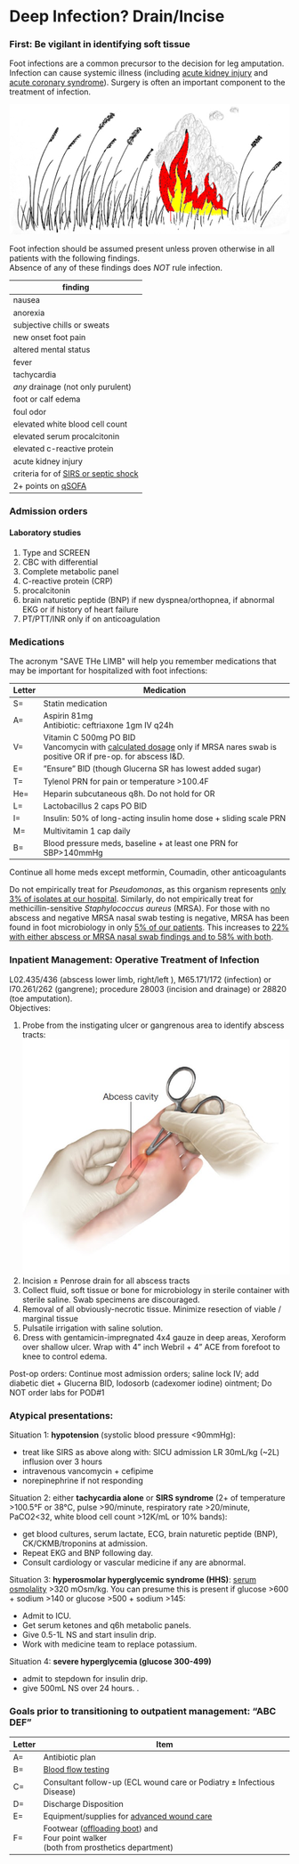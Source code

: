 # Deep Infection? Drain/Incise

### First: Be vigilant in identifying soft tissue
Foot infections are a common precursor to the decision for leg amputation. 
Infection can cause systemic illness (including [acute kidney injury](https://github.com/nealbarshes/nealbarshes.github.io/blob/main/articles/AKIosteomyelitis.pdf) and [acute coronary syndrome](https://github.com/nealbarshes/nealbarshes.github.io/blob/main/articles/ACSinDFI.pdf)). 
Surgery is often an important component to the treatment of infection.

![Foot infections: put out the fire!](/assets/WildfireColor.jpg "Foot infections: put out the fire!")

Foot infection should be assumed present unless proven otherwise in all patients with the following findings.<br> Absence of any of these findings does <i>NOT</i> rule infection.

|  <b>finding </b> |
| --- |
|  nausea  |
|  anorexia  |
|  subjective chills or sweats  |
|  new onset foot pain  |
|  altered mental status  |
|  fever  |
|  tachycardia  |
|  <i>any</i> drainage (not only purulent) |
|  foot or calf edema  |
|  foul odor  |
|  elevated white blood cell count |
|  elevated serum procalcitonin |
|  elevated c-reactive protein |
|  acute kidney injury  |
|  criteria for of [SIRS or septic shock](https://www.mdcalc.com/sirs-sepsis-septic-shock-criteria)  |
|  2+ points on [qSOFA](https://www.mdcalc.com/qsofa-quick-sofa-score-sepsis) |

### Admission orders

#### Laboratory studies
1. Type and SCREEN
2. CBC with differential
3. Complete metabolic panel
4. C-reactive protein (CRP)  
5. procalcitonin
6. brain naturetic peptide (BNP) if new dyspnea/orthopnea, if abnormal EKG or if history of heart failure
7. PT/PTT/INR only if on anticoagulation

### Medications
The acronym "SAVE THe LIMB" will help you remember medications that may be important for hospitalized with foot infections:

Letter | Medication
------------ | -------------
S= | Statin medication
A= | Aspirin 81mg <br>Antibiotic: ceftriaxone 1gm IV q24h
V= | Vitamin C 500mg PO BID <br>Vancomycin with [calculated dosage](https://clincalc.com/Vancomycin/) only if MRSA nares swab is positive OR if  pre-op. for abscess I&D. 
E= | ”Ensure” BID (though Glucerna SR has lowest added sugar)
T= | Tylenol PRN for pain or temperature >100.4F
He= | Heparin subcutaneous q8h. Do not hold for OR
L= | Lactobacillus 2 caps PO BID
I= | Insulin: 50% of long-acting insulin home dose + sliding scale PRN
M= | Multivitamin 1 cap daily
B= | Blood pressure meds, baseline + at least one PRN for SBP>140mmHg

Continue all home meds except metformin, Coumadin, other anticoagulants

Do not empirically treat for <i>Pseudomonas</i>, as this organism represents [only 3% of isolates at our hospital](https://github.com/nealbarshes/nealbarshes.github.io/blob/main/articles/Barshes%2C%20DFO%20treatment%20failure.pdf). Similarly, do not empirically treat for methicillin-sensitive <i>Staphylococcus aureus</i> (MRSA). For those with no abscess and negative MRSA nasal swab testing is negative, MRSA has been found in foot microbiology in only [5% of our patients](https://github.com/nealbarshes/nealbarshes.github.io/blob/main/articles/Ashong%2C%20MRSA%20osteomyelitis%202016.pdf). This increases to [22% with either abscess or MRSA nasal swab findings and to 58% with both](https://github.com/nealbarshes/nealbarshes.github.io/blob/main/articles/Ashong%2C%20MRSA%20osteomyelitis%202016.pdf). 


### Inpatient Management: Operative Treatment of Infection
L02.435/436 (abscess lower limb, right/left ), M65.171/172 (infection) or I70.261/262 (gangrene); procedure 28003 (incision and drainage) or 28820 (toe amputation).
<br>
Objectives:
1. Probe from the instigating ulcer or gangrenous area to identify abscess tracts: 
![probe to find the abscess tract](/assets/FootIncisionDrainage.jpg "probe to find the abscess tract")
2. Incision ± Penrose drain for all abscess tracts
3. Collect fluid, soft tissue or bone for microbiology in sterile container with sterile saline. Swab specimens are discouraged.
4. Removal of all obviously-necrotic tissue. Minimize resection of viable / marginal tissue
5. Pulsatile irrigation with saline solution.
6. Dress with gentamicin-impregnated 4x4 gauze in deep areas, Xeroform over shallow ulcer. Wrap with 4” inch Webril + 4” ACE from forefoot to knee to control edema. 

Post-op orders: Continue most admission orders; saline lock IV; add diabetic diet + Glucerna BID, Iodosorb (cadexomer iodine) ointment; Do NOT order labs for POD#1



### Atypical presentations: 
Situation 1: <b>hypotension</b> (systolic blood pressure <90mmHg): 
<ul>
<li>treat like SIRS as above along with: SICU admission LR 30mL/kg (~2L) influsion over 3 hours</li>
<li>intravenous vancomycin + cefipime</li>
<li>norepinephrine if not responding</li>
</ul>

Situation 2: either <b>tachycardia alone</b> or <b>SIRS syndrome</b> (2+ of temperature >100.5&deg;F or 38&deg;C, pulse >90/minute, respiratory rate >20/minute, PaCO2<32, white blood cell count >12K/mL or 10% bands):
<ul>
<li>get blood cultures, serum lactate, ECG, brain naturetic peptide (BNP), CK/CKMB/troponins at admission.</li>
<li>Repeat EKG and BNP following day.</li>
 <li>Consult cardiology or vascular medicine if any are abnormal.</li>
</ul>

Situation 3: <b>hyperosmolar hyperglycemic syndrome (HHS)</b>: [serum osmolality](https://www.mdcalc.com/serum-osmolality-osmolarity) >320 mOsm/kg. You can presume this is present if glucose >600 + sodium >140 or glucose >500 + sodium >145:
<ul>
<li>Admit to ICU.</li>
<li>Get serum ketones and q6h metabolic panels.</li>
<li>Give  0.5-1L NS and start insulin drip.</li>
<li>Work with medicine team to replace potassium.</li>
</ul>

Situation 4: <b>severe hyperglycemia (glucose 300-499)</b>
<ul>
<li>admit to stepdown for insulin drip.</li>
<li>give 500mL NS over 24 hours. .</li>
</ul>



### Goals prior to transitioning to outpatient management: “ABC DEF”
Letter | Item
------------ | -------------
A= | Antibiotic plan
B= | [Blood flow testing](https://nealbarshes.github.io/PAD/)
C= | Consultant follow-up (ECL wound care or Podiatry ± Infectious Disease)
D= | Discharge Disposition
E= | Equipment/supplies for [advanced wound care](https://nealbarshes.github.io/FootHealing/)
F= | Footwear ([offloading boot](https://nealbarshes.github.io/FootHealing/)) and<br>Four point walker<br>(both from prosthetics department)


